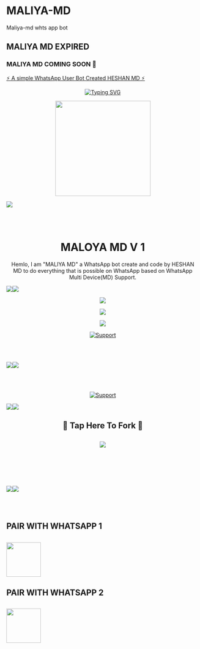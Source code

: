 # MALIYA-MD
Maliya-md whts app bot 
## MALIYA MD EXPIRED 

### MALIYA MD COMING SOON 📍
   
<u>⚡ A simple WhatsApp User Bot Created HESHAN MD ⚡</u>
</p>     
<p align="center">
  <a href="https://git.io/typing-svg"><img src="https://readme-typing-svg.demolab.com?font=EB+Garamond&weight=800&size=28&duration=4000&pause=1000&random=false&width=435&lines=+•★⃝ MALIYA-+MD-+X BUTTON★⃝•;MULTI-DEVICE+WHATSAPP+BOT;DEVELOPED+BY+HESHAN+MD;RELEASED+DATE+25%2F10%2F2024." alt="Typing SVG" /></a>
 </p>

<p align="center">
   <a href="https://github.com/Maliya2007/MALIYA-MD/edit/main/README.md">
    <img src="https://files.catbox.moe/wuyr41.jpg" width="249">


   <a><img src=''/></a><a><img src='https://i.imgur.com/LyHic3i.gif'/></a>
     
   <br>
  </br>

      
</p>
<h1 align="center"> MALOYA MD V 1
</h1>
<p align="center"> 
  Hemlo, I am "MALIYA MD" a WhatsApp bot create and code by HESHAN MD to do everything that is possible on WhatsApp based on WhatsApp Multi Device(MD) Support.





   <a><img src='https://i.ibb.co/NK04n1b/647d1a1160b4eb6b.jpg'/></a><a><img src='https://i.ibb.co/NK04n1b/647d1a1160b4eb6b.jpg'/></a>
     
   

   <p align="center"> 
  <a href="https://github.com/Maliya2007/MALIYA-MD/edit/main/README.md">
    <img src="https://img.shields.io/github/stars/rcd-git-hub-official/RCD-MD?style=social">
    
   <p align="center">
  <a href="https://github.com/rcd-git-hub-official/RCD-MD/fork">
    <img src="https://img.shields.io/github/forks/rcd-git-hub-official/RCD-MD?label=Fork&style=social">
    
<p align="center">
  <a href="https://github.com/rcd-git-hub-official">
    <img src="https://api.visitorbadge.io/api/visitors?path=rcd-git-hub-official%2FA17&label=Repo%20Visitors&labelColor=%23697689&countColor=%23ba68c8&style=plastic&labelStyle=upper">
 
  <p align="CENTER">
  <a href="https://github.com/rcd-git-hub-official"><img title="Support" src="https://img.shields.io/badge/Maintain-Yes-cyan.svg?style=for-the-badge&logo=xcode" /></a>
</p>
    
<br>
  </br>


   <a><img src='https://i.imgur.com/LyHic3i.gif'/></a><a><img src='https://i.imgur.com/LyHic3i.gif'/></a>
     
   <br>
  </br>
     
  
<p align="CENTER">
  <a href="https://github.com/rcd-git-hub-official"><img title="Support" src="https://img.shields.io/badge/next%20Update-Undefined!-green.svg?style=for-the-badge&logo=xcode" /></a>
</p>
     



   <a><img src='https://i.imgur.com/LyHic3i.gif'/></a><a><img src='https://i.imgur.com/LyHic3i.gif'/></a>
     
   
<h2 align="center"> 🔰 Tap Here To Fork 🔰 
</h2>
   

<h2 align="center">  <a href="https://github.com/rcd-git-hub-official/RCD-MD?fork"><img src="https://img.shields.io/badge/FORK RCD MD V2-h?color=white&style=for-the-badge&logo=stackshare" />
</a>
</h2>
 
     
<br>
     <br>
     
<br>
  </br>


   <a><img src='https://i.imgur.com/LyHic3i.gif'/></a><a><img src='https://i.imgur.com/LyHic3i.gif'/></a>
     
   <br>
  </br>
     

## PAIR WITH WHATSAPP  1
<h2 align="left">  <a href="https://light-fedora-cyberdexter-b99874cd.koyeb.app/"><img src="https://play-lh.googleusercontent.com/901aMQFFnVoX2T-YuJmTIwpPve_SUgMv_QSyzMSPtAqt_l0CyXN1DxfD6xXU0r2f9iM=w240-h480-rw" width="90" />
</a>
</h2>

## PAIR WITH WHATSAPP 2


<h2 align="left">  <a href="https://light-fedora-cyberdexter-b99874cd.koyeb.app/"><img src="https://play-lh.googleusercontent.com/901aMQFFnVoX2T-YuJmTIwpPve_SUgMv_QSyzMSPtAqt_l0CyXN1DxfD6xXU0r2f9iM=w240-h480-rw" width="90" />
